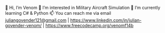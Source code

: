 👋 Hi, I’m Venom
👀 I’m interested in Military Aircraft Simulation
🌱 I’m currently learning C# & Python
📫 You can reach me via email juliangovender121@gmail.com | 
https://www.linkedin.com/in/julian-govender-venom/ | 
https://www.freecodecamp.org/venomf14b
<!---
VenomF14b/VenomF14b is a ✨ special ✨ repository because its `README.md` (this file) appears on your GitHub profile.
You can click the Preview link to take a look at your changes.
--->
